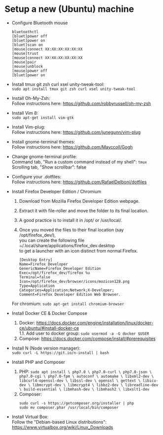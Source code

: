 # Setup a new (Ubuntu) machine

- Configure Bluetooth mouse
  ```
  bluetoothctl
  [bluet]power off
  [bluet]power on
  [bluet]scan on
  [mouse]connect XX:XX:XX:XX:XX:XX
  [mouse]trust
  [mouse]connect XX:XX:XX:XX:XX:XX
  [mouse]pair
  [mouse]unblock
  [mouse]power off
  [bluet]power on
  ```

- Install tmux git zsh curl xsel unity-tweak-tool:  
`sudo apt install tmux git zsh curl xsel unity-tweak-tool`

- Install Oh-My-Zsh:  
Follow instructions here: https://github.com/robbyrussell/oh-my-zsh

- Install Vim 8:  
`sudo apt-get install vim-gtk`

- Install Vim-plug:  
Follow instructions here: https://github.com/junegunn/vim-plug

- Install gnome-terminal themes:  
Follow instructions here: https://github.com/Mayccoll/Gogh

- Change gnome-terminal profile:  
Command tab, "Run a custom command instead of my shell": `tmux`
Scrolling tab, "Show scrollbar": false

- Configure your .dotfiles:  
Follow instructions here: https://github.com/RafaelDelboni/dotfiles

- Install Firefox Developer Edition / Chromium
  1. Download from Mozilla Firefox Developer Edition webpage.
  2. Extract it with file-roller and move the folder to its final location.
  3. A good practice is to install it in /opt/ or /usr/local/.
  4. Once you moved the files to their final location (say /opt/firefox_dev/),  
     you can create the following file ~/.local/share/applications/firefox_dev.desktop  
     to get a launcher with an icon distinct from normal Firefox.

        ```
        [Desktop Entry]
        Name=Firefox Developer 
        GenericName=Firefox Developer Edition
        Exec=/opt/firefox_dev/firefox %u
        Terminal=false
        Icon=/opt/firefox_dev/browser/icons/mozicon128.png
        Type=Application
        Categories=Application;Network;X-Developer;
        Comment=Firefox Developer Edition Web Browser.
        ```
  For chromium: `sudo apt-get install chromium-browser`

- Install Docker CE & Docker Compose
    1. Docker: https://docs.docker.com/engine/installation/linux/docker-ce/ubuntu/#install-docker-ce  
      1.1. Add user to docker group: `sudo usermod -a -G docker $USER`
    2. Compose: https://docs.docker.com/compose/install/#prerequisites

- Install N (Node version manager):  
  `sudo curl -L https://git.io/n-install | bash`

- Install PHP and Composer
  1. PHP: 
    `sudo apt install \
    php7.0 \
    php7.0-curl \
    php7.0-json \
    php7.0-cgi \
    php7.0-fpm \
    autoconf \
    automake \
    libxml2-dev \
    libcurl4-openssl-dev \
    libssl-dev \
    openssl \
    gettext \
    libicu-dev \
    libmcrypt-dev \
    libmcrypt4 \
    libbz2-dev \
    libreadline-dev \
    build-essential \
    libmhash-dev \
    libmhash2 \
    libxslt1-dev
  `
  2. Composer:
      ```
      sudo curl -s https://getcomposer.org/installer | php
      sudo mv composer.phar /usr/local/bin/composer
      ```
- Install Virtual Box:  
Follow the "Debian-based Linux distributions": https://www.virtualbox.org/wiki/Linux_Downloads
